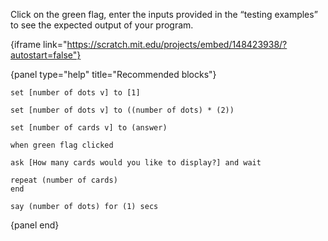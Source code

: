 Click on the green flag, enter the inputs provided in the “testing examples” to see the expected output of your program.

{iframe link="https://scratch.mit.edu/projects/embed/148423938/?autostart=false"}

{panel type="help" title="Recommended blocks"}

<pre><code class="scratch:split:random">set [number of dots v] to [1]

set [number of dots v] to ((number of dots) * (2))

set [number of cards v] to (answer)
</code></pre>

<pre><code class="scratch:split:random">when green flag clicked

ask [How many cards would you like to display?] and wait

repeat (number of cards)
end

say (number of dots) for (1) secs
</code></pre>

{panel end}